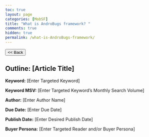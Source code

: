 ```yaml
---
toc: true
layout: page
categories: [MobSF]
title: "What is AndroBugs framework? "
comments: true
hidden: true
permalink: /what-is-AndroBugs-framework/
---
```


<button class="back-button" onclick="window.history.back()"><< Back</button>

## Outline: [Article Title]

**Keyword:** [Enter Targeted Keyword]

**Keyword MSV:** [Enter Targeted Keyword’s Monthly Search Volume]

**Author:** [Enter Author Name]

**Due Date:** [Enter Due Date]

**Publish Date:** [Enter Desired Publish Date]

**Buyer Persona:** [Enter Targeted Reader and/or Buyer Persona]

<br>
